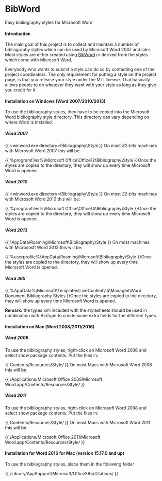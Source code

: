 # BibWord
Easy bibliography styles for Microsoft Word

#### Introduction
The main goal of this project is to collect and maintain a number of bibliography styles which can be used by Microsoft Word 2007 and later. Most styles are either created using [BibWord](BibWord) or derived from the styles which come with Microsoft Word. 

Everybody who wants to submit a style can do so by contacting one of the project coordinators. The only requirement for putting a style on the project page, is that you release your style under the MIT license. That basically allows people to do whatever they want with your style as long as they give you credit for it.

#### Installation on Windows (Word 2007/2010/2013)
To use the bibliography styles, they have to be copied into the Microsoft Word bibliography style directory. This directory can vary depending on where Word is installed: 
##### Word 2007
{{
    <winword.exe directory>\Bibliography\Style
}} On most _32-bits_ machines with Microsoft Word 2007 this will be:

{{
    %programfiles%\Microsoft Office\Office12\Bibliography\Style
}}Once the styles are copied to the directory, they will show up every time Microsoft Word is opened.

##### Word 2010
{{
    <winword.exe directory>\Bibliography\Style
}} On most _32-bits_ machines with Microsoft Word 2010 this will be:

{{
    %programfiles%\Microsoft Office\Office14\Bibliography\Style
}}Once the styles are copied to the directory, they will show up every time Microsoft Word is opened.

##### Word 2013
{{
    <user directory>\AppData\Roaming\Microsoft\Bibliography\Style
}} On most machines with Micrososft Word 2013 this will be:

{{
    %userprofile%\AppData\Roaming\Microsoft\Bibliography\Style
}}Once the styles are copied to the directory, they will show up every time Microsoft Word is opened.

##### Word 365
{{
    %AppData%\Microsoft\Templates\LiveContent\15\Managed\Word Document Bibliography Styles
}}Once the styles are copied to the directory, they will show up every time Microsoft Word is opened.

**Remark:** the types.xml included with the stylesheets should be used in combination with BibType to create some extra fields for the different types.
#### Installation on Mac (Word 2008/2011/2016)
##### Word 2008
To use the bibliography styles, right-click on Microsoft Word 2008 and select show package contents. Put the files in:

{{
    Contents/Resources/Style/
}} On most Macs with Microsoft Word 2008 this will be:

{{
    /Applications/Microsoft Office 2008/Microsoft Word.app/Contents/Resources/Style/
}}
##### Word 2011
To use the bibliography styles, right-click on Microsoft Word 2008 and select show package contents. Put the files in:

{{
    Contents/Resources/Style/
}} On most Macs with Microsoft Word 2011 this will be:

{{
    /Applications/Microsoft Office 2011/Microsoft Word.app/Contents/Resources/Style/
}}
#### Installation for Word 2016 for Mac (version 15.17.0 and up)
To use the bibliography styles, place them in the following folder

{{
    /Library/AppSupport/Microsoft/Office365/Citations/
}}
